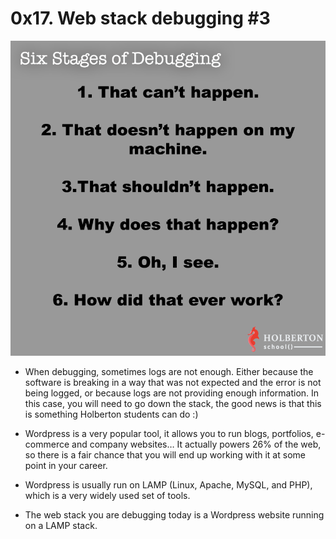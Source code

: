 # 0x17. Web stack debugging #3


![alt text](image.png)

* When debugging, sometimes logs are not enough. Either because the software is breaking in a way that was not expected and the error is not being logged, or because logs are not providing enough information. In this case, you will need to go down the stack, the good news is that this is something Holberton students can do :)

* Wordpress is a very popular tool, it allows you to run blogs, portfolios, e-commerce and company websites… It actually powers 26% of the web, so there is a fair chance that you will end up working with it at some point in your career.

* Wordpress is usually run on LAMP (Linux, Apache, MySQL, and PHP), which is a very widely used set of tools.

* The web stack you are debugging today is a Wordpress website running on a LAMP stack.
